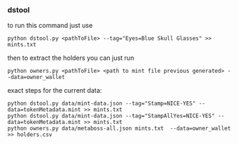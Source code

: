 ### dstool
to run this command just use
```
python dstool.py <pathToFile> --tag="Eyes=Blue Skull Glasses" >> mints.txt
```

then to extract the holders you can just run 
```
python owners.py <pathToFile> <path to mint file previous generated> --data=owner_wallet
```

exact steps for the current data:
```
python dstool.py data/mint-data.json --tag="Stamp=NICE-YES" --data=tokenMetadata.mint >> mints.txt
python dstool.py data/mint-data.json --tag="StampAllYes=NICE-YES" --data=tokenMetadata.mint >> mints.txt
python owners.py data/metaboss-all.json mints.txt  --data=owner_wallet >> holders.csv
```
